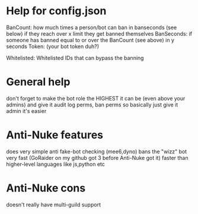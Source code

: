 # Help for config.json

BanCount: how much times a person/bot can ban in banseconds (see below) if they reach over x limit they get banned themselves
BanSeconds: if someone has banned equal to or over the BanCount (see above) in y seconds
Token: (your bot token duh?)

Whitelisted: Whitelisted IDs that can bypass the banning

# General help

don't forget to make the bot role the HIGHEST it can be (even above your admins) and give it audit log perms, ban perms
so basically just give it admin it's easier

# Anti-Nuke features

does very simple anti fake-bot checking (mee6,dyno)
bans the "wizz" bot very fast (GoRaider on my github got 3 before Anti-Nuke got it)
faster than higher-level languages like js,python etc

# Anti-Nuke cons

doesn't really have multi-guild support
